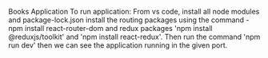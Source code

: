 Books Application
To run application:
From vs code, install all node modules and package-lock.json
install the routing packages using the command - npm install react-router-dom and redux packages 'npm install @reduxjs/toolkit'
and 'npm install react-redux'. Then run the command 'npm run dev'
then we can see the application running in the given port.

